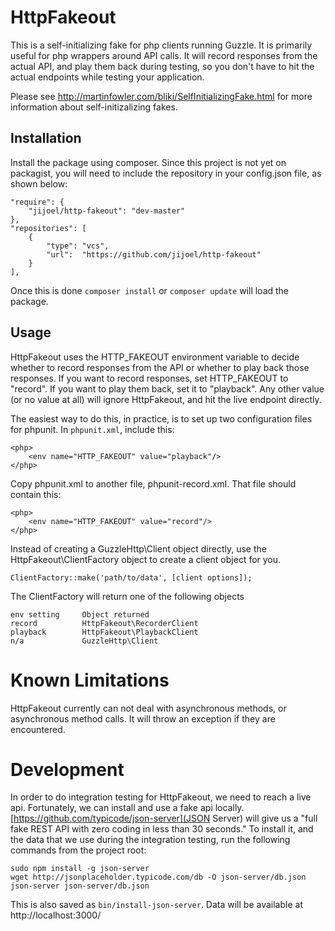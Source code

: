 HttpFakeout
===========

This is a self-initializing fake for php clients running Guzzle. It is primarily useful for php wrappers around API calls. It will record responses from the actual API, and play them back during testing, so you don't have to hit the actual endpoints while testing your application.

Please see http://martinfowler.com/bliki/SelfInitializingFake.html for more information about self-initizalizing fakes.


Installation
-------------
Install the package using composer. Since this project is not yet on packagist, you will need to include the repository in your config.json file, as shown below:

    "require": {
        "jijoel/http-fakeout": "dev-master"
    },
    "repositories": [
        {
            "type": "vcs",
            "url":  "https://github.com/jijoel/http-fakeout"
        }
    ],

Once this is done `composer install` or `composer update` will load the package.


Usage
--------
HttpFakeout uses the HTTP_FAKEOUT environment variable to decide whether to record responses from the API or whether to play back those responses. If you want to record responses, set HTTP_FAKEOUT to "record". If you want to play them back, set it to "playback". Any other value (or no value at all) will ignore HttpFakeout, and hit the live endpoint directly.

The easiest way to do this, in practice, is to set up two configuration files for phpunit. In `phpunit.xml`, include this:

    <php>
        <env name="HTTP_FAKEOUT" value="playback"/>
    </php>

Copy phpunit.xml to another file, phpunit-record.xml. That file should contain this:

    <php>
        <env name="HTTP_FAKEOUT" value="record"/>
    </php>

Instead of creating a GuzzleHttp\Client object directly, use the HttpFakeout\ClientFactory object to create a client object for you. 

    ClientFactory::make('path/to/data', [client options]);

The ClientFactory will return one of the following objects

    env setting     Object returned
    record          HttpFakeout\RecorderClient
    playback        HttpFakeout\PlaybackClient
    n/a             GuzzleHttp\Client


Known Limitations
==================
HttpFakeout currently can not deal with asynchronous methods, or asynchronous method calls. It will throw an exception if they are encountered.


Development
============
In order to do integration testing for HttpFakeout, we need to reach a live api. Fortunately, we can install and use a fake api locally. [https://github.com/typicode/json-server](JSON Server) will give us a "full fake REST API with zero coding in less than 30 seconds." To install it, and the data that we use during the integration testing, run the following commands from the project root:

    sudo npm install -g json-server
    wget http://jsonplaceholder.typicode.com/db -O json-server/db.json
    json-server json-server/db.json

This is also saved as `bin/install-json-server`. Data will be available at http://localhost:3000/

